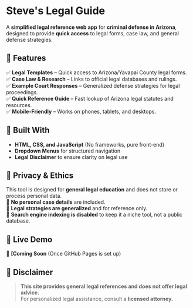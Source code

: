 # Steve's Legal Guide

A **simplified legal reference web app** for **criminal defense in Arizona**, designed to provide **quick access** to legal forms, case law, and general defense strategies.

## 🔹 Features
✅ **Legal Templates** – Quick access to Arizona/Yavapai County legal forms.  
✅ **Case Law & Research** – Links to official legal databases and rulings.  
✅ **Example Court Responses** – Generalized defense strategies for legal proceedings.  
✅ **Quick Reference Guide** – Fast lookup of Arizona legal statutes and resources.  
✅ **Mobile-Friendly** – Works on phones, tablets, and desktops.  

## 🔹 Built With
- **HTML, CSS, and JavaScript** (No frameworks, pure front-end)
- **Dropdown Menus** for structured navigation
- **Legal Disclaimer** to ensure clarity on legal use

## 🔹 Privacy & Ethics
This tool is designed for **general legal education** and does not store or process personal data.  
🔹 **No personal case details** are included.  
🔹 **Legal strategies are generalized** and for reference only.  
🔹 **Search engine indexing is disabled** to keep it a niche tool, not a public database.  

## 🔹 Live Demo
🚀 **[Coming Soon** (Once GitHub Pages is set up)

## 🔹 Disclaimer
> **This site provides general legal references and does not offer legal advice.**  
> For personalized legal assistance, consult a **licensed attorney.**

